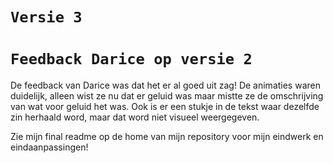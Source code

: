 # `Versie 3`

# `Feedback Darice op versie 2`
De feedback van Darice was dat het er al goed uit zag! De animaties waren duidelijk, alleen wist ze nu dat er geluid was maar mistte ze de omschrijving van wat voor geluid het was. Ook is er een stukje in de tekst waar dezelfde zin herhaald word, maar dat word niet visueel weergegeven. 

Zie mijn final readme op de home van mijn repository voor mijn eindwerk en eindaanpassingen!



